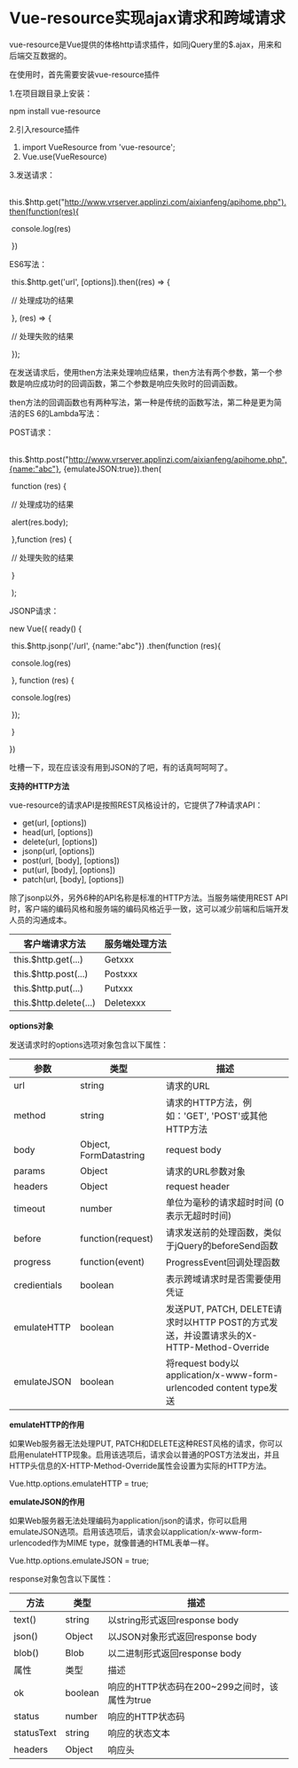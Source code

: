 # Vue-resource实现ajax请求和跨域请求

vue-resource是Vue提供的体格http请求插件，如同jQuery里的$.ajax，用来和后端交互数据的。



在使用时，首先需要安装vue-resource插件



1.在项目跟目录上安装： 

 npm install vue-resource  



2.引入resource插件

1. import VueResource from 'vue-resource';  
2. Vue.use(VueResource)  



3.发送请求：

​	this.$http.get("http://www.vrserver.applinzi.com/aixianfeng/apihome.php").then(function(res){  

​        console.log(res)  

​    })  



ES6写法：

​		this.$http.get('url', [options]).then((res) => {  

​				// 处理成功的结果

​		}, (res) => { 

​				// 处理失败的结果

​		});



在发送请求后，使用then方法来处理响应结果，then方法有两个参数，第一个参数是响应成功时的回调函数，第二个参数是响应失败时的回调函数。

then方法的回调函数也有两种写法，第一种是传统的函数写法，第二种是更为简洁的ES 6的Lambda写法：



POST请求：

​		this.$http.post("http://www.vrserver.applinzi.com/aixianfeng/apihome.php",{name:"abc"}, 	{emulateJSON:true}).then(  

​           function (res) {  

​               // 处理成功的结果  

​                alert(res.body);  

​            },function (res) {  

​            // 处理失败的结果  

​            }  

​      );



JSONP请求：

new Vue({ ready() {   

​	 this.$http.jsonp('/url', {name:"abc"}) .then(function (res){   

​    	  console.log(res)   

​    }, function (res) {   

​      	  console.log(res)   

​     });   

​    }   

})

吐槽一下，现在应该没有用到JSON的了吧，有的话真呵呵呵了。



**支持的HTTP方法**

vue-resource的请求API是按照REST风格设计的，它提供了7种请求API：

- get(url, [options])
- head(url, [options])
- delete(url, [options])
- jsonp(url, [options])
- post(url, [body], [options])
- put(url, [body], [options])
- patch(url, [body], [options])

除了jsonp以外，另外6种的API名称是标准的HTTP方法。当服务端使用REST API时，客户端的编码风格和服务端的编码风格近乎一致，这可以减少前端和后端开发人员的沟通成本。

| 客户端请求方法         | 服务端处理方法 |
| ---------------------- | -------------- |
| this.$http.get(...)    | Getxxx         |
| this.$http.post(...)   | Postxxx        |
| this.$http.put(...)    | Putxxx         |
| this.$http.delete(...) | Deletexxx      |



**options对象**

发送请求时的options选项对象包含以下属性：

| 参数         | 类型                   | 描述                                                         |
| ------------ | ---------------------- | ------------------------------------------------------------ |
| url          | string                 | 请求的URL                                                    |
| method       | string                 | 请求的HTTP方法，例如：'GET', 'POST'或其他HTTP方法            |
| body         | Object, FormDatastring | request body                                                 |
| params       | Object                 | 请求的URL参数对象                                            |
| headers      | Object                 | request header                                               |
| timeout      | number                 | 单位为毫秒的请求超时时间 (0 表示无超时时间)                  |
| before       | function(request)      | 请求发送前的处理函数，类似于jQuery的beforeSend函数           |
| progress     | function(event)        | ProgressEvent回调处理函数                                    |
| credientials | boolean                | 表示跨域请求时是否需要使用凭证                               |
| emulateHTTP  | boolean                | 发送PUT, PATCH, DELETE请求时以HTTP POST的方式发送，并设置请求头的X-HTTP-Method-Override |
| emulateJSON  | boolean                | 将request body以application/x-www-form-urlencoded content type发送 |



**emulateHTTP的作用**

如果Web服务器无法处理PUT, PATCH和DELETE这种REST风格的请求，你可以启用enulateHTTP现象。启用该选项后，请求会以普通的POST方法发出，并且HTTP头信息的X-HTTP-Method-Override属性会设置为实际的HTTP方法。

Vue.http.options.emulateHTTP = true;



**emulateJSON的作用**

如果Web服务器无法处理编码为application/json的请求，你可以启用emulateJSON选项。启用该选项后，请求会以application/x-www-form-urlencoded作为MIME type，就像普通的HTML表单一样。

Vue.http.options.emulateJSON = true;



response对象包含以下属性：

| 方法       | 类型    | 描述                                          |
| ---------- | ------- | --------------------------------------------- |
| text()     | string  | 以string形式返回response body                 |
| json()     | Object  | 以JSON对象形式返回response body               |
| blob()     | Blob    | 以二进制形式返回response body                 |
| 属性       | 类型    | 描述                                          |
| ok         | boolean | 响应的HTTP状态码在200~299之间时，该属性为true |
| status     | number  | 响应的HTTP状态码                              |
| statusText | string  | 响应的状态文本                                |
| headers    | Object  | 响应头                                        |